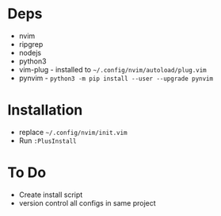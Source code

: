 # Deps
* nvim
* ripgrep
* nodejs
* python3
* vim-plug - installed to `~/.config/nvim/autoload/plug.vim`
* pynvim - `python3 -m pip install --user --upgrade pynvim`

# Installation
* replace `~/.config/nvim/init.vim`
* Run `:PlusInstall`

# To Do
* Create install script
* version control all configs in same project
